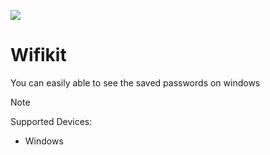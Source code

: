 <img style="margin-left:auto;margin-right:auto;" src="wifi1-modified.ico"></img>
# **Wifikit**

You can easily able to see the saved passwords on windows
> [!NOTE]
>Supported Devices:
> - Windows 
